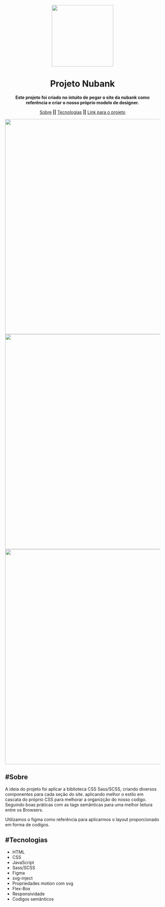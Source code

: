 <div align="center">
  <img src="https://user-images.githubusercontent.com/98565933/184498626-4292aaf0-781e-4d1c-81fd-92de372d7f25.png" width="200px" />
</div>

<h1 align="center"><strong>Projeto Nubank</strong></h1>

<p align="center"><strong>Este projeto foi criado no intuito de pegar o site da nubank como referência e criar o nosso próprio modelo de designer.</strong></p>
<p align="center">
  <a href="#sobre">Sobre</a> <strong>||</strong>
  <a href="#tecnologias">Tecnologias</a> <strong>||</strong>
  <a href="https://mateuscamposmt.github.io/projeto-bikcraft/">Link para o projeto</a>
</p>  

<div align="center">
  <img src="https://user-images.githubusercontent.com/98565933/184499271-0435a3bb-87c4-4a5b-ac49-679b8ce94f7f.png" width="700px" />
  <img src="https://user-images.githubusercontent.com/98565933/184499431-08e41896-b1a2-4a46-909b-ab6ab113e7dc.png" width="700px" />
  <img src="https://user-images.githubusercontent.com/98565933/184499510-a41e4f36-7437-454a-a08a-4a87e455e115.png" width="700px" />
</div>


<h2>#Sobre</h1>
A ideia do projeto foi aplicar a biblioteca CSS Sass/SCSS, criando diversos componentes para cada seção do site.
aplicando melhor o estilo em cascata do próprio CSS para melhorar a organizção do nosso codigo.
Seguindo boas práticas com as tags semânticas para uma melhor leitura entre os Browsers.

Utilizamos o figma como referência para aplicarmos o layout proporcionado em forma de codigos.




<h2>#Tecnologias</h2>

<ul>
  <li>HTML</li>
  <li>CSS</li>
  <li>JavaScript</li>
  <li>Sass/SCSS</li>
  <li>Figma</li>
  <li>svg-inject</li>
  <li>Propriedades motion com svg</li>
  <li>Flex-Box</li>
  <li>Responsividade</li>
  <li>Codigos semânticos</li>
</ul>
